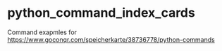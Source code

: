 # python_command_index_cards
Command exapmles for https://www.goconqr.com/speicherkarte/38736778/python-commands  
